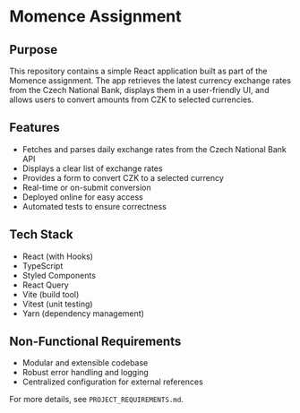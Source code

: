 # Momence Assignment

## Purpose

This repository contains a simple React application built as part of the Momence assignment. The app retrieves the latest currency exchange rates from the Czech National Bank, displays them in a user-friendly UI, and allows users to convert amounts from CZK to selected currencies.

## Features

- Fetches and parses daily exchange rates from the Czech National Bank API
- Displays a clear list of exchange rates
- Provides a form to convert CZK to a selected currency
- Real-time or on-submit conversion
- Deployed online for easy access
- Automated tests to ensure correctness

## Tech Stack

- React (with Hooks)
- TypeScript
- Styled Components
- React Query
- Vite (build tool)
- Vitest (unit testing)
- Yarn (dependency management)

## Non-Functional Requirements

- Modular and extensible codebase
- Robust error handling and logging
- Centralized configuration for external references

For more details, see `PROJECT_REQUIREMENTS.md`.

